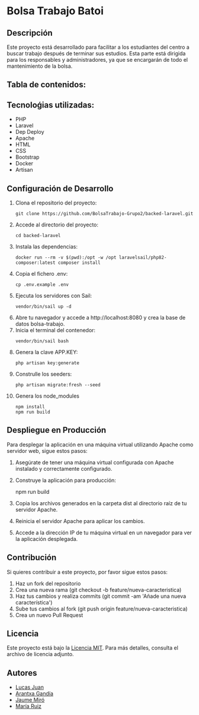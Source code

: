 # Bolsa Trabajo Batoi

## Descripción
Este proyecto está desarrollado para facilitar a los estudiantes del centro a buscar trabajo después de terminar sus estudios. Esta parte está dirigida para los responsables y administradores, ya que se encargarán de todo el mantenimiento de la bolsa. 
## Tabla de contenidos:

## Tecnoloǵias utilizadas:
- PHP
- Laravel
- Dep Deploy
- Apache
- HTML
- CSS
- Bootstrap
- Docker
- Artisan

## Configuración de Desarrollo
1. Clona el repositorio del proyecto:
    ```
    git clone https://github.com/BolsaTrabajo-Grupo2/backed-laravel.git
    ```
2. Accede al directorio del proyecto:
    ```
    cd backed-laravel
    ```
3. Instala las dependencias:
    ```
    docker run --rm -v $(pwd):/opt -w /opt laravelsail/php82-composer:latest composer install
    ```
4. Copia el fichero .env:
    ```
    cp .env.example .env
    ```
5. Ejecuta los servidores con Sail:
    ```
    vendor/bin/sail up -d
    ```
6. Abre tu navegador y accede a http://localhost:8080 y crea la base de datos bolsa-trabajo.
7. Inicia el terminal del contenedor:
    ```
    vendor/bin/sail bash
    ```
9. Genera la clave APP.KEY:
    ```
    php artisan key:generate
    ```
11. Construlle los seeders:
    ```
    php artisan migrate:fresh --seed
    ```
13. Genera los node_modules
    ```
    npm install
    npm run build
    ```
    
## Despliegue en Producción
Para desplegar la aplicación en una máquina virtual utilizando Apache como servidor web, sigue estos pasos:

1. Asegúrate de tener una máquina virtual configurada con Apache instalado y correctamente configurado.
2. Construye la aplicación para producción:
    
    npm run build
    
3. Copia los archivos generados en la carpeta dist al directorio raíz de tu servidor Apache.
4. Reinicia el servidor Apache para aplicar los cambios.
5. Accede a la dirección IP de tu máquina virtual en un navegador para ver la aplicación desplegada.

## Contribución
Si quieres contribuir a este proyecto, por favor sigue estos pasos:
1. Haz un fork del repositorio
2. Crea una nueva rama (git checkout -b feature/nueva-caracteristica)
3. Haz tus cambios y realiza commits (git commit -am 'Añade una nueva característica')
4. Sube tus cambios al fork (git push origin feature/nueva-caracteristica)
5. Crea un nuevo Pull Request

## Licencia
Este proyecto está bajo la [Licencia MIT](https://opensource.org/licenses/MIT). Para más detalles, consulta el archivo de licencia adjunto.

## Autores
- [Lucas Juan](https://github.com/LucasJR13)
- [Arantxa Gandía](https://github.com/Arantxaa31)
- [Jaume Miró](https://github.com/JaumeMiroCorcoles)
- [María Ruiz](https://github.com/mariaruizpaton)
